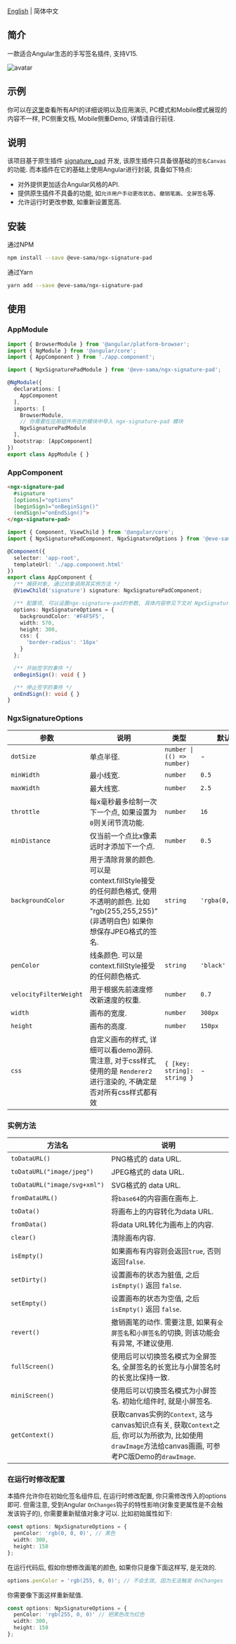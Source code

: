 [English](README.md) | 简体中文

## 简介
一款适合Angular生态的手写签名插件, 支持V15.

![avatar](https://file.qingflow.com/uploads/file/2a456187-566b-4941-9abb-b93efe8f37a2.gif)

## 示例
你可以在[这里](https://eve-sama.github.io/ngx-signature-pad/)查看所有API的详细说明以及应用演示, PC模式和Mobile模式展现的内容不一样, PC侧重文档, Mobile侧重Demo, 详情请自行前往.

## 说明

该项目基于原生插件 [signature_pad](https://github.com/szimek/signature_pad) 开发, 该原生插件只具备很基础的`签名Canvas`的功能. 而本插件在它的基础上使用Angular进行封装, 具备如下特点:
 - 对外提供更加适合Angular风格的API.
 - 提供原生插件不具备的功能, 如`允许用户手动更改状态`、`撤销笔画`、`全屏签名`等.
 - 允许运行时更改参数, 如重新设置宽高.

## 安装

通过NPM
```bash
npm install --save @eve-sama/ngx-signature-pad
```

通过Yarn
```bash
yarn add --save @eve-sama/ngx-signature-pad
```

## 使用

### AppModule
```typescript
import { BrowserModule } from '@angular/platform-browser';
import { NgModule } from '@angular/core';
import { AppComponent } from './app.component';

import { NgxSignaturePadModule } from '@eve-sama/ngx-signature-pad';

@NgModule({
  declarations: [
    AppComponent
  ],
  imports: [
    BrowserModule,
    // 你需要在应用组件所在的模块中导入 ngx-signature-pad 模块
    NgxSignaturePadModule
  ],
  bootstrap: [AppComponent]
})
export class AppModule { }
```
### AppComponent
```html
<ngx-signature-pad
  #signature
  [options]="options"
  (beginSign)="onBeginSign()"
  (endSign)="onEndSign()">
</ngx-signature-pad>
```
```typescript
import { Component, ViewChild } from '@angular/core';
import { NgxSignaturePadComponent, NgxSignatureOptions } from '@eve-sama/ngx-signature-pad';

@Component({
  selector: 'app-root',
  templateUrl: './app.component.html'
})
export class AppComponent {
  /** 捕获对象, 通过对象调用其实例方法 */
  @ViewChild('signature') signature: NgxSignaturePadComponent;

  /** 配置项, 可以设置ngx-signature-pad的参数, 具体内容参见下文对 NgxSignatureOptions 的详细介绍 */
  options: NgxSignatureOptions = {
    backgroundColor: '#F4F5F5',
    width: 570,
    height: 300,
    css: {
      'border-radius': '16px'
    }
  };

  /** 开始签字的事件 */
  onBeginSign(): void { }

  /** 停止签字的事件 */
  onEndSign(): void { }
}
```
### NgxSignatureOptions

| 参数 | 说明 | 类型 | 默认值 |
| --- | --- | --- | --- |
| `dotSize` | 单点半径. | `number \| (() => number)` | - |
| `minWidth` | 最小线宽. | `number` | `0.5` |
| `maxWidth` | 最大线宽. | `number` | `2.5` |
| `throttle` | 每x毫秒最多绘制一次下一个点, 如果设置为`0`则关闭节流功能. | `number` | `16` |
| `minDistance` | 仅当前一个点比x像素远时才添加下一个点. | `number` | `0.5` |
| `backgroundColor` | 用于清除背景的颜色. 可以是context.fillStyle接受的任何颜色格式, 使用不透明的颜色. 比如 "rgb(255,255,255)" (非透明白色) 如果你想保存JPEG格式的签名. | `string` | `'rgba(0,0,0,0)'` |
| `penColor` | 线条颜色. 可以是context.fillStyle接受的任何颜色格式. | `string` | `'black'` |
| `velocityFilterWeight` | 用于根据先前速度修改新速度的权重. | `number` | `0.7` |
| `width` | 画布的宽度. | `number` | `300px` |
| `height` | 画布的高度. | `number` | `150px` |
| `css` | 自定义画布的样式, 详细可以看demo源码. 需注意, 对于css样式, 使用的是 `Renderer2` 进行渲染的, 不确定是否对所有css样式都有效 | `{ [key: string]: string }` | - |

### 实例方法

| 方法名 | 说明 |
| --- | --- |
| `toDataURL()` | PNG格式的 data URL. |
| `toDataURL("image/jpeg")` | JPEG格式的 data URL. |
| `toDataURL("image/svg+xml")` | SVG格式的 data URL. |
| `fromDataURL()` | 将`base64`的内容画在画布上. |
| `toData()` | 将画布上的内容转化为data URL. |
| `fromData()` | 将data URL转化为画布上的内容. |
| `clear()` | 清除画布内容. |
| `isEmpty()` | 如果画布有内容则会返回`true`, 否则返回`false`. |
| `setDirty()` | 设置画布的状态为脏值, 之后 `isEmpty()` 返回 `false`. |
| `setEmpty()` | 设置画布的状态为空值, 之后 `isEmpty()` 返回 `false`. |
| `revert()` | 撤销画笔的动作. 需要注意, 如果有`全屏签名`和`小屏签名`的切换, 则该功能会有异常, 不建议使用. |
| `fullScreen()` | 使用后可以切换签名模式为全屏签名, 全屏签名的长宽比与小屏签名时的长宽比保持一致. |
| `miniScreen()` | 使用后可以切换签名模式为小屏签名. 初始化组件时, 就是小屏签名. |
| `getContext()` | 获取canvas实例的`Context`, 这与canvas知识点有关, 获取`Context`之后, 你可以为所欲为, 比如使用`drawImage`方法给canvas画画, 可参考PC版Demo的`drawImage`. |

### 在运行时修改配置

本插件允许你在初始化签名组件后, 在运行时修改配置, 你只需修改传入的options即可. 但需注意, 受到Angular `OnChanges`钩子的特性影响(对象变更属性是不会触发该钩子的), 你需要重新赋值对象才可以. 比如初始属性如下:

```typescript
const options: NgxSignatureOptions = {
  penColor: 'rgb(0, 0, 0)', // 黑色
  width: 300,
  height: 150
};
```

在运行代码后, 假如你想修改画笔的颜色, 如果你只是像下面这样写, 是无效的.

```typescript
options.penColor = 'rgb(255, 0, 0)'; // 不会生效, 因为无法触发 OnChanges
```

你需要像下面这样重新赋值.

```typescript
const options: NgxSignatureOptions = {
  penColor: 'rgb(255, 0, 0)' // 把黑色改为红色
  width: 300,
  height: 150
};
```
